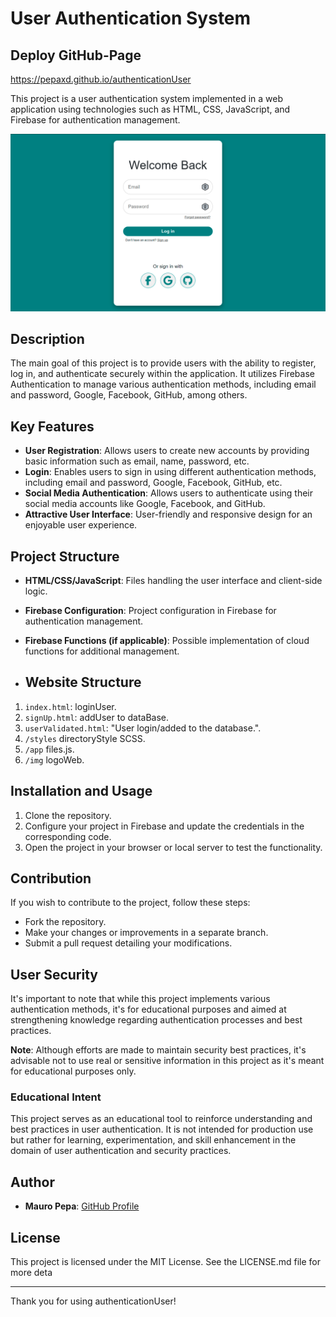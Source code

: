 # User Authentication System

## Deploy GitHub-Page
https://pepaxd.github.io/authenticationUser

This project is a user authentication system implemented in a web application using technologies such as HTML, CSS, JavaScript, and Firebase for authentication management.

![screenshot](screenshot.jpg)

## Description
The main goal of this project is to provide users with the ability to register, log in, and authenticate securely within the application. 
It utilizes Firebase Authentication to manage various authentication methods, including email and password, Google, Facebook, GitHub, among others.

## Key Features
- **User Registration**: Allows users to create new accounts by providing basic information such as email, name, password, etc.
- **Login**: Enables users to sign in using different authentication methods, including email and password, Google, Facebook, GitHub, etc.
- **Social Media Authentication**: Allows users to authenticate using their social media accounts like Google, Facebook, and GitHub.
- **Attractive User Interface**: User-friendly and responsive design for an enjoyable user experience.

## Project Structure
- **HTML/CSS/JavaScript**: Files handling the user interface and client-side logic.
- **Firebase Configuration**: Project configuration in Firebase for authentication management.
- **Firebase Functions (if applicable)**: Possible implementation of cloud functions for additional management.

- ## Website Structure
1. `index.html`: loginUser.
2. `signUp.html`: addUser to dataBase.
3. `userValidated.html`: "User login/added to the database.".
4. `/styles` directoryStyle SCSS.
5. `/app` files.js.
6. `/img` logoWeb.

## Installation and Usage
1. Clone the repository.
2. Configure your project in Firebase and update the credentials in the corresponding code.
3. Open the project in your browser or local server to test the functionality.

## Contribution
If you wish to contribute to the project, follow these steps:
- Fork the repository.
- Make your changes or improvements in a separate branch.
- Submit a pull request detailing your modifications.

## User Security
It's important to note that while this project implements various authentication methods, it's for educational purposes and aimed at strengthening knowledge regarding authentication processes and best practices.

**Note**: Although efforts are made to maintain security best practices, it's advisable not to use real or sensitive information in this project as it's meant for educational purposes only.

### Educational Intent
This project serves as an educational tool to reinforce understanding and best practices in user authentication. It is not intended for production use but rather for learning, experimentation, and skill enhancement in the domain of user authentication and security practices.

## Author
- **Mauro Pepa**: [GitHub Profile](https://github.com/PEPAXD)

## License
This project is licensed under the MIT License. See the LICENSE.md file for more deta

---
Thank you for using authenticationUser!


